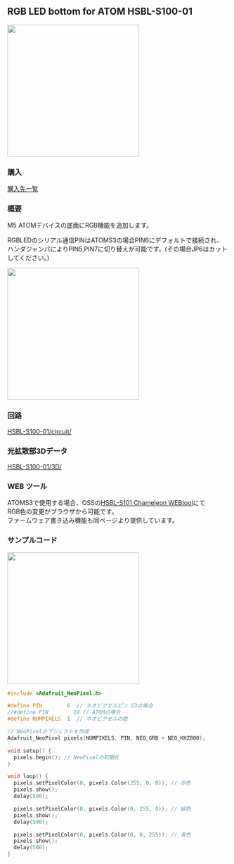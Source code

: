 ## RGB LED bottom for ATOM HSBL-S100-01 
<img src="https://github.com/HSBL-ko-gyo/HSBL-S100-01/assets/128065816/71b2e537-0d9a-48d0-b707-0dc9a187bdfa" width="300" >



### 購入

<a href="https://sites.google.com/view/hsbl-s100/home#h.4ybfc96k160s" target="_blank">購入先一覧</a>


### 概要

M5 ATOMデバイスの底面にRGB機能を追加します。  
  
RGBLEDのシリアル通信PINはATOMS3の場合PIN6にデフォルトで接続され、  
ハンダジャンパによりPIN5,PIN7に切り替えが可能です。(その場合JP6はカットしてください。)  

<img src="https://github.com/HSBL-ko-gyo/HSBL-S100-01/assets/128065816/79a9aaa9-b3f0-487e-90e0-33cfae15e57a" width="300" >

### 回路

<a href="https://github.com/HSBL-ko-gyo/HSBL-S100-01/tree/main/circuit" target="_blank">HSBL-S100-01/circuit/</a>

### 光拡散部3Dデータ

<a href="https://github.com/HSBL-ko-gyo/HSBL-S100-01/tree/main/3D" target="_blank">HSBL-S100-01/3D/</a>



### WEB ツール

ATOMS3で使用する場合、OSSの<a href="https://hsbl-ko-gyo.github.io/HSBL-S101/" target="_blank">HSBL-S101 Chameleon WEBtool</a>にて  
RGB色の変更がブラウザから可能です。  
ファームウェア書き込み機能も同ページより提供しています。  


### サンプルコード

<img src="https://github.com/HSBL-ko-gyo/HSBL-S100-01/assets/128065816/43bbba19-f389-453f-9e08-023c204dab4d" width="300" >

``` C++
#include <Adafruit_NeoPixel.h>

#define PIN        6  // ネオピクセルピン S3の場合
//#define PIN        19 // ATOMの場合
#define NUMPIXELS  1  // ネオピクセルの数

// NeoPixelオブジェクトを作成
Adafruit_NeoPixel pixels(NUMPIXELS, PIN, NEO_GRB + NEO_KHZ800);

void setup() {
  pixels.begin(); // NeoPixelの初期化
}

void loop() {
  pixels.setPixelColor(0, pixels.Color(255, 0, 0)); // 赤色
  pixels.show();
  delay(500);

  pixels.setPixelColor(0, pixels.Color(0, 255, 0)); // 緑色
  pixels.show();
  delay(500);

  pixels.setPixelColor(0, pixels.Color(0, 0, 255)); // 青色
  pixels.show();
  delay(500);
}
```
